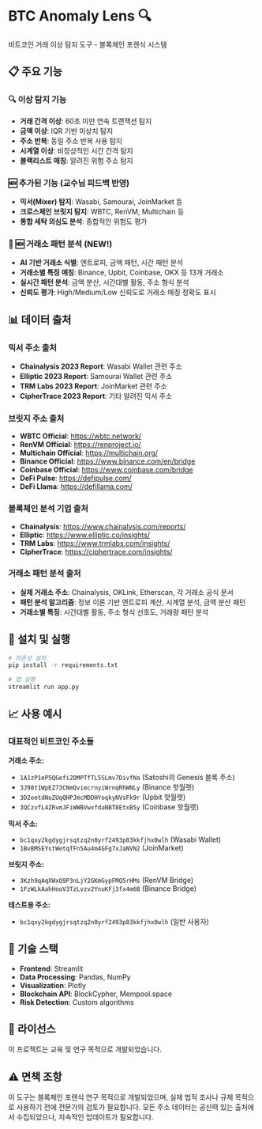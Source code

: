 # BTC Anomaly Lens 🔍

비트코인 거래 이상 탐지 도구 - 블록체인 포렌식 시스템

## 📋 주요 기능

### 🔍 이상 탐지 기능
- **거래 간격 이상**: 60초 미만 연속 트랜잭션 탐지
- **금액 이상**: IQR 기반 이상치 탐지
- **주소 반복**: 동일 주소 반복 사용 탐지
- **시계열 이상**: 비정상적인 시간 간격 탐지
- **블랙리스트 매칭**: 알려진 위험 주소 탐지

### 🆕 추가된 기능 (교수님 피드백 반영)
- **믹서(Mixer) 탐지**: Wasabi, Samourai, JoinMarket 등
- **크로스체인 브릿지 탐지**: WBTC, RenVM, Multichain 등
- **통합 세탁 의심도 분석**: 종합적인 위험도 평가

### 🏦 🆕 거래소 패턴 분석 (NEW!)
- **AI 기반 거래소 식별**: 엔트로피, 금액 패턴, 시간 패턴 분석
- **거래소별 특징 매칭**: Binance, Upbit, Coinbase, OKX 등 13개 거래소
- **실시간 패턴 분석**: 금액 분산, 시간대별 활동, 주소 형식 분석
- **신뢰도 평가**: High/Medium/Low 신뢰도로 거래소 매칭 정확도 표시

## 📊 데이터 출처

### 믹서 주소 출처
- **Chainalysis 2023 Report**: Wasabi Wallet 관련 주소
- **Elliptic 2023 Report**: Samourai Wallet 관련 주소
- **TRM Labs 2023 Report**: JoinMarket 관련 주소
- **CipherTrace 2023 Report**: 기타 알려진 믹서 주소

### 브릿지 주소 출처
- **WBTC Official**: https://wbtc.network/
- **RenVM Official**: https://renproject.io/
- **Multichain Official**: https://multichain.org/
- **Binance Official**: https://www.binance.com/en/bridge
- **Coinbase Official**: https://www.coinbase.com/bridge
- **DeFi Pulse**: https://defipulse.com/
- **DeFi Llama**: https://defillama.com/

### 블록체인 분석 기업 출처
- **Chainalysis**: https://www.chainalysis.com/reports/
- **Elliptic**: https://www.elliptic.co/insights/
- **TRM Labs**: https://www.trmlabs.com/insights/
- **CipherTrace**: https://ciphertrace.com/insights/

### 거래소 패턴 분석 출처
- **실제 거래소 주소**: Chainalysis, OKLink, Etherscan, 각 거래소 공식 문서
- **패턴 분석 알고리즘**: 정보 이론 기반 엔트로피 계산, 시계열 분석, 금액 분산 패턴
- **거래소별 특징**: 시간대별 활동, 주소 형식 선호도, 거래량 패턴 분석

## 🚀 설치 및 실행

```bash
# 의존성 설치
pip install -r requirements.txt

# 앱 실행
streamlit run app.py
```

## 📈 사용 예시

### 대표적인 비트코인 주소들

**거래소 주소:**
- `1A1zP1eP5QGefi2DMPTfTL5SLmv7DivfNa` (Satoshi의 Genesis 블록 주소)
- `3J98t1WpEZ73CNmQviecrnyiWrnqRhWNLy` (Binance 핫월렛)
- `3D2oetdNuZUqQHPJmcMDDHYoqkyNVsFk9r` (Upbit 핫월렛)
- `3QCzvfL4ZRvmJFiWWBVwxfdaNBT8EtxB5y` (Coinbase 핫월렛)

**믹서 주소:**
- `bc1qxy2kgdygjrsqtzq2n0yrf2493p83kkfjhx0wlh` (Wasabi Wallet)
- `1BvBMSEYstWetqTFn5Au4m4GFg7xJaNVN2` (JoinMarket)

**브릿지 주소:**
- `3Kzh9qAqXWxQ9P3nLjY2GKmGypFMQ5rHMs` (RenVM Bridge)
- `1FzWLkAahHooV3TzLvzv2YnuKFj3fx4m6B` (Binance Bridge)

**테스트용 주소:**
- `bc1qxy2kgdygjrsqtzq2n0yrf2493p83kkfjhx0wlh` (일반 사용자)

## 🔧 기술 스택

- **Frontend**: Streamlit
- **Data Processing**: Pandas, NumPy
- **Visualization**: Plotly
- **Blockchain API**: BlockCypher, Mempool.space
- **Risk Detection**: Custom algorithms

## 📝 라이선스

이 프로젝트는 교육 및 연구 목적으로 개발되었습니다.

## ⚠️ 면책 조항

이 도구는 블록체인 포렌식 연구 목적으로 개발되었으며, 실제 법적 조사나 규제 목적으로 사용하기 전에 전문가의 검토가 필요합니다. 모든 주소 데이터는 공신력 있는 출처에서 수집되었으나, 지속적인 업데이트가 필요합니다.
